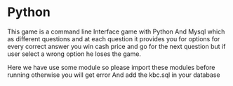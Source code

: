 # Python
This game is a command line Interface game with Python And Mysql which as different questions and at each question it provides you for options for every correct answer you win cash price and go for the next question but if user select a wrong option he loses the game. 

Here we have use some module so please import these modules before running otherwise you will get error
 And add the kbc.sql in your database

